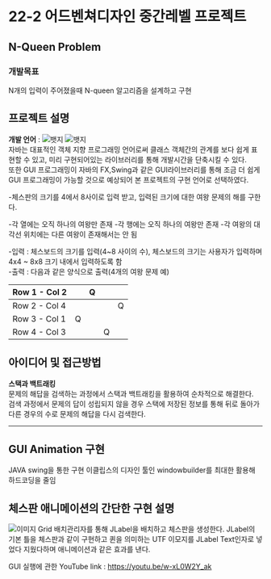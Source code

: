 # 22-2 어드벤쳐디자인 중간레벨 프로젝트

## N-Queen Problem
### 개발목표
N개의 입력이 주어졌을때 N-queen 알고리즘을 설계하고 구현

## 프로젝트 설명
__개발 언어__ : ![뱃지](https://img.shields.io/badge/-JAVA-green) ![뱃지](https://img.shields.io/badge/-GitHub-black)   
자바는 대표적인 객체 지향 프로그래밍 언어로써 클래스 객체간의 관계를 보다 쉽게 표현할 수 있고, 미리 구현되어있는 라이브러리를 통해 개발시간을 단축시킬 수 있다.   
또한 GUI 프로그래밍이 자바의 FX,Swing과 같은 GUI라이브러리를 통해 조금 더 쉽게 GUI 프로그래밍이 가능할 것으로 예상되어 본 프로젝트의 구현 언어로 선택하였다.   


-체스판의 크기를 4에서 8사이로 입력 받고, 입력된 크기에 대한 여왕 문제의 해를 구한다.

-각 열에는 오직 하나의 여왕만 존재 
-각 행에는 오직 하나의 여왕만 존재 
-각 여왕의 대각선 위치에는 다른 여왕이 존재해서는 안 됨

-입력 : 체스보드의 크기를 입력(4~8 사이의 수), 체스보드의 크기는 사용자가 입력하며 4x4 ~ 8x8 크기 내에서 입력하도록 함  
-출력 : 다음과 같은 양식으로 출력(4개의 여왕 문제 예)

| Row 1 - Col 2 |   | Q |   |   |
|---------------|---|---|---|---|
| Row 2 - Col 4 |   |   |   | Q |
| Row 3 - Col 1 | Q |   |   |   |
| Row 4 - Col 3 |   |   | Q |   |

## 아이디어 및 접근방법  
__스택과 백트래킹__  
문제의 해답을 검색하는 과정에서 스택과 백트래킹을 활용하여 순차적으로 해결한다.   
검색 과정에서 문제의 답이 성립되지 않을 경우 스택에 저장된 정보를 통해 뒤로 돌아가 다른 경우의 수로 문제의 해답을 다시 검색한다.

----
## GUI Animation 구현
JAVA swing을 통한 구현 이클립스의 디자인 툴인 windowbuilder를 최대한 활용해 하드코딩을 줄임
## 체스판 애니메이션의 간단한 구현 설명 
![이미지](https://user-images.githubusercontent.com/54587781/203083833-b64e8f32-03ff-4b82-b145-0a40fac31626.gif)
Grid 배치관리자를 통해 JLabel을 배치하고 체스판을 생성한다. 
JLabel의 기본 틀을 체스판과 같이 구현하고 퀸을 의미하는 UTF 이모지를 JLabel Text인자로 넣었다 지웠다하며 애니메이션과 같은 효과를 낸다.

GUI 실행에 관한 YouTube link : https://youtu.be/w-xL0W2Y_ak






